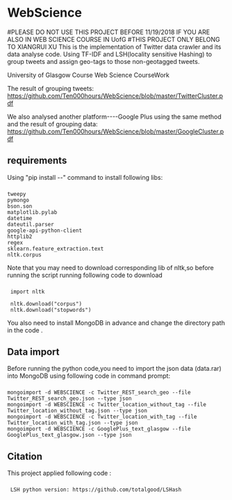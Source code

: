 # WebScience
#PLEASE DO NOT USE THIS PROJECT BEFORE 11/19/2018 IF YOU ARE ALSO IN WEB SCIENCE COURSE IN UofG
#THIS PROJECT ONLY BELONG TO XIANGRUI XU
This is the implementation of Twitter data crawler and its data analyse code.
Using TF-IDF and LSH(locality sensitive Hashing) to group tweets and assign geo-tags
to those non-geotagged tweets.

University of Glasgow Course Web Science CourseWork

The result of grouping tweets:
https://github.com/Ten000hours/WebScience/blob/master/TwitterCluster.pdf

We also analysed another platform----Google Plus using the same method and the result of
grouping data:
https://github.com/Ten000hours/WebScience/blob/master/GoogleCluster.pdf
## requirements
Using "pip install --" command to install following libs:
###
    tweepy
    pymongo
    bson.son
    matplotlib.pylab
    datetime
    dateutil.parser
    google-api-python-client
    httplib2
    regex
    sklearn.feature_extraction.text
    nltk.corpus

Note that you may need to download corresponding lib of nltk,so before running the script
running following code to download
###
     import nltk

     nltk.download("corpus")
     nltk.download("stopwords")
You also need to install MongoDB in advance and change the directory path in the code .

## Data import
Before running the python code,you need to import the json data (data.rar) into MongoDB using following code in command prompt:


###
    mongoimport -d WEBSCIENCE -c Twitter_REST_search_geo --file Twitter_REST_search_geo.json --type json
    mongoimport -d WEBSCIENCE -c Twitter_location_without_tag --file Twitter_location_without_tag.json --type json
    mongoimport -d WEBSCIENCE -c Twitter_location_with_tag --file Twitter_location_with_tag.json --type json
    mongoimport -d WEBSCIENCE -c GooglePlus_text_glasgow --file GooglePlus_text_glasgow.json --type json

## Citation
This project applied following code :
###
     LSH python version: https://github.com/totalgood/LSHash